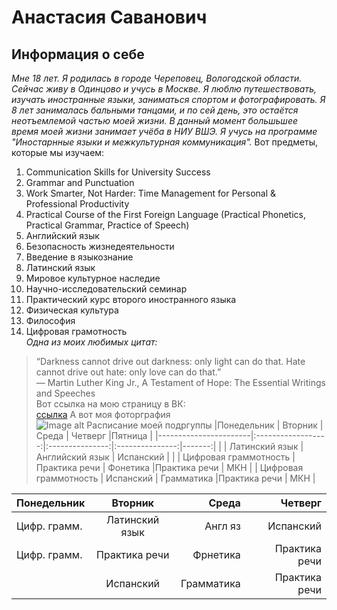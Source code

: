 # Анастасия Саванович
## Информация о себе

*Мне 18 лет. Я родилась в городе Череповец, Вологодской области. Сейчас живу в Одинцово и учусь в Москве. Я люблю путешествовать, изучать иностранные языки, заниматься спортом и фотографировать. Я 8 лет занималась бальными танцами, и по сей день, это остаётся неотъемлемой частью моей жизни. В данный момент большьшее время моей жизни занимает учёба в НИУ ВШЭ. Я учусь на программе "Иностарнные языки и межкультурная коммуникация".*
Вот предметы, которые мы изучаем:
1. Communication Skills for University Success 
2. Grammar and Punctuation 
3. Work Smarter, Not Harder: Time Management for Personal & Professional Productivity 
4. Practical Course of the First Foreign Language (Practical Phonetics, Practical Grammar, Practice of Speech)
5. Английский язык
6. Безопасность жизнедеятельности
7. Введение в языкознание
8. Латинский язык
9. Мировое культурное наследие
10. Научно-исследовательский семинар
11. Практический курс второго иностранного языка
12. Физическая культура
13. Философия
14. Цифровая грамотность  
*Одна из моих любимых цитат:*  
> “Darkness cannot drive out darkness: only light can do that. Hate cannot drive out hate: only love can do that.”  
> ― Martin Luther King Jr., A Testament of Hope: The Essential Writings and Speeches  
Вот ссылка на мою страницу в ВК:  
[ссылка](https://vk.com/id157005825) 
А вот моя фоторграфия  
![Image alt](https://github.com/nastyasavanovich/hw1/blob/master/DSC02262.JPG) 
Расписание моей подргуппы
|Понедельник            | Вторник            | Среда           | Четверг         |Пятница |
|-----------------------|:------------------:|:---------------:|:---------------:|-------:|
|                       | Латинский язык     | Английский язык | Испанский       |        |
| Цифровая граммотность | Практика речи      | Фонетика        |Практика речи    | МКН    |
| Цифровая граммотность | Испанский          | Грамматика      |Практика речи    | МКН    |

| Понедельник   | Вторник            | Среда     | Четверг       |
| ------------- |:------------------:| -----:    |-------:       |
| Цифр. грамм.  | Латинский язык     | Англ яз   | Испанский     |
| Цифр. грамм.  | Практика речи      | Фрнетика  | Практика речи |
|               | Испанский          | Грамматика| Практика речи |

